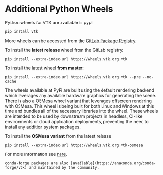 # Additional Python Wheels

Python wheels for VTK are available in pypi

```
pip install vtk
```

More wheels can be accessed from the [GitLab Package Registry](https://gitlab.kitware.com/vtk/vtk/-/packages).

To install the **latest release** wheel from the GitLab registry:

```
pip install --extra-index-url https://wheels.vtk.org vtk
```

To install the latest wheel **from master**:

```
pip install --extra-index-url https://wheels.vtk.org vtk --pre --no-cache
```

The wheels available at PyPi are built using the default rendering backend
which leverages any available hardware graphics for generating the scene. There is
also a OSMesa wheel variant that leverages offscreen rendering with OSMesa.
This wheel is being built for both Linux and Windows at this time and bundles
all of the necessary libraries into the wheel. These wheels are intended to be
used by downstream projects in headless, CI-like environments or cloud
application deployments, preventing the need to install any addition system
packages.

To install the **OSMesa variant** from the latest release

```
pip install --extra-index-url https://wheels.vtk.org vtk-osmesa
```
For more information see [here](https://discourse.vtk.org/t/status-update-vtk-python-wheels/11212).


```{note}
conda-forge packages are also [available](https://anaconda.org/conda-forge/vtk) and maintained by the community.
```
